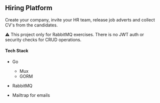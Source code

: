 ## Hiring Platform 
Create your company, invite your HR team, release job adverts and collect CV's from 
the candidates.

⚠️ This project only for RabbitMQ exercises. There is no JWT auth or security checks for CRUD operations.


#### Tech Stack
* Go
  * Mux
  * GORM

* RabbitMQ
* Mailtrap for emails